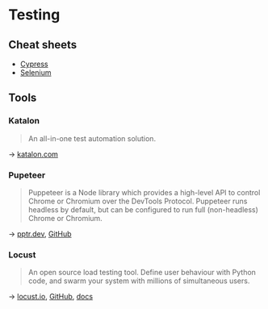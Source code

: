 # Testing

## Cheat sheets

* [Cypress](../javascript/cypress.md)
* [Selenium](../selenium.md)

## Tools

### Katalon

> An all-in-one test automation solution.

→ [katalon.com](https://www.katalon.com/)

### Pupeteer

> Puppeteer is a Node library which provides a high-level API to control Chrome or Chromium over the DevTools Protocol. Puppeteer runs headless by default, but can be configured to run full (non-headless) Chrome or Chromium.

→ [pptr.dev](https://pptr.dev/), [GitHub](https://github.com/GoogleChrome/puppeteer)

### Locust

> An open source load testing tool. Define user behaviour with Python code, and swarm your system with millions of simultaneous users.

→ [locust.io](https://locust.io/), [GitHub](https://github.com/locustio/locust), [docs](https://docs.locust.io/en/stable/)
